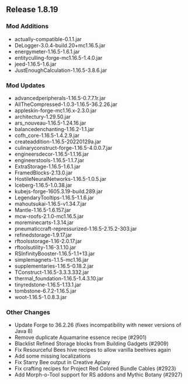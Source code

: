 ## Release 1.8.19

### Mod Additions
- actually-compatible-0.1.1.jar
- DeLogger-3.0.4-build.20+mc1.16.5.jar
- energymeter-1.16.5-1.6.1.jar
- entityculling-forge-mc1.16.5-1.4.0.jar
- jeed-1.16.5-1.6.jar
- JustEnoughCalculation-1.16.5-3.8.6.jar
### Mod Updates
- advancedperipherals-1.16.5-0.7.7.1r.jar
- AllTheCompressed-1.0.3-1.16.5-36.2.26.jar
- appleskin-forge-mc1.16.x-2.3.0.jar
- architectury-1.29.50.jar
- ars_nouveau-1.16.5-1.24.16.jar
- balancedenchanting-1.16.2-1.1.jar
- cofh_core-1.16.5-1.4.2.9.jar
- createaddition-1.16.5-20220129a.jar
- culinaryconstruct-forge-1.16.5-4.0.0.7.jar
- engineersdecor-1.16.5-1.1.16.jar
- engineerstools-1.16.5-1.1.7.jar
- ExtraStorage-1.16.5-1.6.1.jar
- FramedBlocks-2.13.0.jar
- HostileNeuralNetworks-1.16.5-1.0.5.jar
- Iceberg-1.16.5-1.0.38.jar
- kubejs-forge-1605.3.19-build.289.jar
- LegendaryTooltips-1.16.5-1.1.6.jar
- mahoutsukai-1.16.5-v1.34.7.jar
- Mantle-1.16.5-1.6.157.jar
- mcw-roofs-2.1.0-mc1.16.5.jar
- moreminecarts-1.3.14.jar
- pneumaticcraft-repressurized-1.16.5-2.15.2-303.jar
- refinedstorage-1.9.17.jar
- rftoolsstorage-1.16-2.0.17.jar
- rftoolsutility-1.16-3.1.10.jar
- RSInfinityBooster-1.16.5-1.1+13.jar
- simplemagnets-1.1.5-mc1.16.jar
- supplementaries-1.16.5-0.18.2.jar
- TConstruct-1.16.5-3.3.3.332.jar
- thermal_foundation-1.16.5-1.4.3.10.jar
- tinyredstone-1.16.5-1.13.1.jar
- tombstone-6.7.2-1.16.5.jar
- woot-1.16.5-1.0.8.3.jar
### Other Changes
- Update Forge to 36.2.26 (fixes incompatibility with newer versions of Java 8)
- Remove duplicate Aquamarine essence recipe (#2901)
- Blacklist Refined Storage blocks from Building Gadgets (#2909)
- Fix Resourceful Bees hive recipes to allow vanilla beehives again
- Add some missing localizations
- Fix Starry Bee output in Creative Apiary
- Fix crafting recipes for Project Red Colored Bundle Cables (#2923)
- Add Morph-o-Tool support for RS addons and Mythic Botany (#2927)
